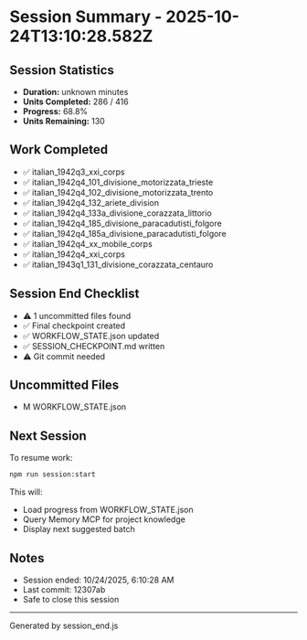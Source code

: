 # Session Summary - 2025-10-24T13:10:28.582Z

## Session Statistics

- **Duration:** unknown minutes
- **Units Completed:** 286 / 416
- **Progress:** 68.8%
- **Units Remaining:** 130

## Work Completed

- ✅ italian_1942q3_xxi_corps
- ✅ italian_1942q4_101_divisione_motorizzata_trieste
- ✅ italian_1942q4_102_divisione_motorizzata_trento
- ✅ italian_1942q4_132_ariete_division
- ✅ italian_1942q4_133a_divisione_corazzata_littorio
- ✅ italian_1942q4_185_divisione_paracadutisti_folgore
- ✅ italian_1942q4_185a_divisione_paracadutisti_folgore
- ✅ italian_1942q4_xx_mobile_corps
- ✅ italian_1942q4_xxi_corps
- ✅ italian_1943q1_131_divisione_corazzata_centauro

## Session End Checklist

- ⚠️  1 uncommitted files found
- ✅ Final checkpoint created
- ✅ WORKFLOW_STATE.json updated
- ✅ SESSION_CHECKPOINT.md written
- ⚠️  Git commit needed

## Uncommitted Files

- M WORKFLOW_STATE.json

## Next Session

To resume work:

```bash
npm run session:start
```

This will:
- Load progress from WORKFLOW_STATE.json
- Query Memory MCP for project knowledge
- Display next suggested batch

## Notes

- Session ended: 10/24/2025, 6:10:28 AM
- Last commit: 12307ab
- Safe to close this session

---

Generated by session_end.js
